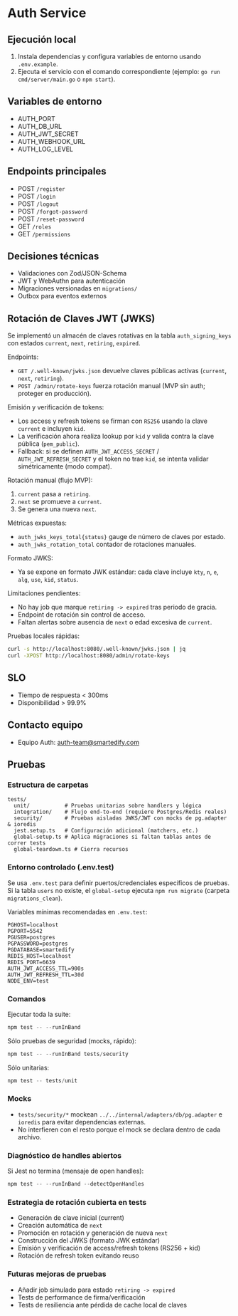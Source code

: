 # Auth Service

## Ejecución local

1. Instala dependencias y configura variables de entorno usando `.env.example`.
2. Ejecuta el servicio con el comando correspondiente (ejemplo: `go run cmd/server/main.go` o `npm start`).

## Variables de entorno
- AUTH_PORT
- AUTH_DB_URL
- AUTH_JWT_SECRET
- AUTH_WEBHOOK_URL
- AUTH_LOG_LEVEL

## Endpoints principales
- POST `/register`
- POST `/login`
- POST `/logout`
- POST `/forgot-password`
- POST `/reset-password`
- GET `/roles`
- GET `/permissions`

## Decisiones técnicas
- Validaciones con Zod/JSON-Schema
- JWT y WebAuthn para autenticación
- Migraciones versionadas en `migrations/`
- Outbox para eventos externos

## Rotación de Claves JWT (JWKS)

Se implementó un almacén de claves rotativas en la tabla `auth_signing_keys` con estados `current`, `next`, `retiring`, `expired`.

Endpoints:
- `GET /.well-known/jwks.json` devuelve claves públicas activas (`current`, `next`, `retiring`).
- `POST /admin/rotate-keys` fuerza rotación manual (MVP sin auth; proteger en producción).

Emisión y verificación de tokens:
- Los access y refresh tokens se firman con `RS256` usando la clave `current` e incluyen `kid`.
- La verificación ahora realiza lookup por `kid` y valida contra la clave pública (`pem_public`).
- Fallback: si se definen `AUTH_JWT_ACCESS_SECRET` / `AUTH_JWT_REFRESH_SECRET` y el token no trae `kid`, se intenta validar simétricamente (modo compat).

Rotación manual (flujo MVP):
1. `current` pasa a `retiring`.
2. `next` se promueve a `current`.
3. Se genera una nueva `next`.

Métricas expuestas:
- `auth_jwks_keys_total{status}` gauge de número de claves por estado.
- `auth_jwks_rotation_total` contador de rotaciones manuales.

Formato JWKS:
- Ya se expone en formato JWK estándar: cada clave incluye `kty`, `n`, `e`, `alg`, `use`, `kid`, `status`.

Limitaciones pendientes:
- No hay job que marque `retiring -> expired` tras periodo de gracia.
- Endpoint de rotación sin control de acceso.
- Faltan alertas sobre ausencia de `next` o edad excesiva de `current`.

Pruebas locales rápidas:
```bash
curl -s http://localhost:8080/.well-known/jwks.json | jq
curl -XPOST http://localhost:8080/admin/rotate-keys
```

## SLO
- Tiempo de respuesta < 300ms
- Disponibilidad > 99.9%

## Contacto equipo
- Equipo Auth: auth-team@smartedify.com

## Pruebas

### Estructura de carpetas
```
tests/
  unit/           # Pruebas unitarias sobre handlers y lógica
  integration/    # Flujo end-to-end (requiere Postgres/Redis reales)
  security/       # Pruebas aisladas JWKS/JWT con mocks de pg.adapter & ioredis
  jest.setup.ts   # Configuración adicional (matchers, etc.)
  global-setup.ts # Aplica migraciones si faltan tablas antes de correr tests
  global-teardown.ts # Cierra recursos
```

### Entorno controlado (.env.test)
Se usa `.env.test` para definir puertos/credenciales específicos de pruebas. Si la tabla `users` no existe, el `global-setup` ejecuta `npm run migrate` (carpeta `migrations_clean`).

Variables mínimas recomendadas en `.env.test`:
```
PGHOST=localhost
PGPORT=5542
PGUSER=postgres
PGPASSWORD=postgres
PGDATABASE=smartedify
REDIS_HOST=localhost
REDIS_PORT=6639
AUTH_JWT_ACCESS_TTL=900s
AUTH_JWT_REFRESH_TTL=30d
NODE_ENV=test
```

### Comandos
Ejecutar toda la suite:
```powershell
npm test -- --runInBand
```

Sólo pruebas de seguridad (mocks, rápido):
```powershell
npm test -- --runInBand tests/security
```

Sólo unitarias:
```powershell
npm test -- tests/unit
```

### Mocks
- `tests/security/*` mockean `../../internal/adapters/db/pg.adapter` e `ioredis` para evitar dependencias externas.
- No interfieren con el resto porque el mock se declara dentro de cada archivo.

### Diagnóstico de handles abiertos
Si Jest no termina (mensaje de open handles):
```powershell
npm test -- --runInBand --detectOpenHandles
```

### Estrategia de rotación cubierta en tests
- Generación de clave inicial (current)
- Creación automática de `next`
- Promoción en rotación y generación de nueva `next`
- Construcción del JWKS (formato JWK estándar)
- Emisión y verificación de access/refresh tokens (RS256 + kid)
- Rotación de refresh token evitando reuso

### Futuras mejoras de pruebas
- Añadir job simulado para estado `retiring -> expired`
- Tests de performance de firma/verificación
- Tests de resiliencia ante pérdida de cache local de claves
